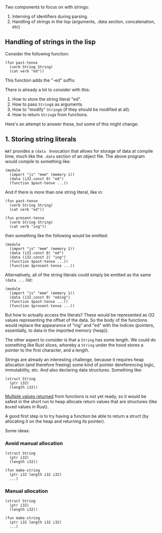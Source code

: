 Two components to focus on with strings:

1. Interning of identifiers during parsing.
2. Handling of strings in the lisp (arguments, .data section, concatenation, etc)

## Handling of strings in the lisp

Consider the following function:

```
(fun past-tense
  (verb String String)
  (cat verb "ed"))
```

This function adds the "-ed" suffix.

There is already a lot to consider with this:

1. How to store the string literal "ed".
2. How to pass `String`s as arguments.
3. How to "modify" `String`s (if they should be modified at all).
4. How to return `String`s from functions.

Here's an attempt to answer these, but some of this might change:

## 1. Storing string literals

`WAT` provides a `(data ` invocation that allows for storage of data at compile time, much like the `.data` section of an object file. The above program would compile to something like:

```
(module
  (import "js" "mem" (memory 1))
  (data (i32.const 0) "ed")
  (function $past-tense ...))
```

And if there is more than one string literal, like in:

```
(fun past-tense
  (verb String String)
  (cat verb "ed"))

(fun present-tense
  (verb String String)
  (cat verb "ing"))
```

then something like the following would be emitted:

```
(module
  (import "js" "mem" (memory 1))
  (data (i32.const 0) "ed")
  (data (i32.const 2) "ing")
  (function $past-tense ...))
  (function $present-tense ...))
```

Alternatively, all of the string literals could simply be emitted as the same `(data ...` list:

```
(module
  (import "js" "mem" (memory 1))
  (data (i32.const 0) "eding")
  (function $past-tense ...))
  (function $present-tense ...))
```

But how to actually access the literals? These would be represented as i32 values representing the offset of the data. So the body of the functions would replace the appearance of "ing" and "ed" with the indices (pointers, essentially, to data in the imported memory (heap)).

The other aspect to consider is that a `String` has some length. We could do something like Rust slices, whereby a `String` under the hood stores a pointer to the first character, and a length.

Strings are already an interesting challenge, because it requires heap allocation (and therefore freeing) some kind of pointer dereferencing logic, immutability, etc.
And also declaring data structures. Something like:

```
(struct String
  (ptr i32)
  (length i32))
```

[Multiple values returned](https://github.com/WebAssembly/proposals) from functions is not yet ready, so it would be safest in the short run to heap allocate return values that are structures (like `Box`ed values in Rust).

A good first step is to try having a function be able to return a struct (by allocating it on the heap and returning its pointer).

Some ideas:

### Avoid manual allocation

```
(struct String
  (ptr i32)
  (length i32))

(fun make-string
  (ptr i32 length i32 i32)
  ...)
```

### Manual allocation

```
(struct String
  (ptr i32)
  (length i32))

(fun make-string
  (ptr i32 length i32 i32)
  ...)
```
